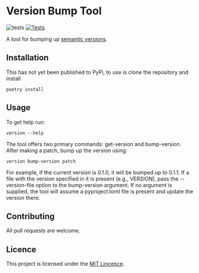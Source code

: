 # Version Bump Tool

![tests](https://github.com/MondeSinxi/version/actions/workflows/lint-and-test-actions.yml/badge.svg)
[![Tests](https://github.com/MondeSinxi/version/workflows/lint-and-test/badge.svg)](https://github.com/MondeSinxi/version/actions?query=workflow%3Alint-and-test)

A tool for bumping up [semantic versions](https://semver.org/).

## Installation

This has not yet been published to PyPi, to use is clone the repository and install

```
poetry install
```

## Usage


To get help run:
```
version --help
```

The tool offers two primary commands: get-version and bump-version. After making a patch, bump up the version using:

```
version bump-version patch
```

For example, if the current version is 0.1.0, it will be bumped up to 0.1.1. If a file with the version specified in it is present (e.g., VERSION), pass the --version-file option to the bump-version argument. If no argument is supplied, the tool will assume a pyproject.toml file is present and update the version there.


## Contributing 

All pull requests are welcome.

## Licence

This project is licensed under the [MIT Lincence](https://choosealicense.com/licenses/mit/).

